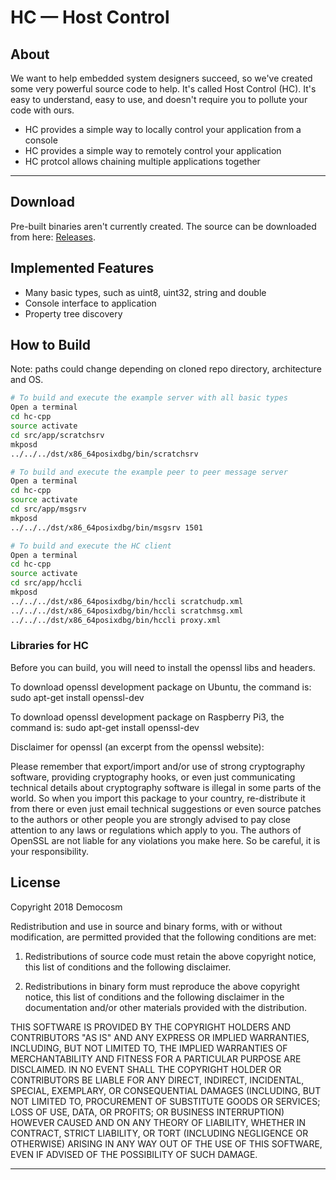 HC — Host Control
==================

## About

We want to help embedded system designers succeed, so we've created some very powerful source code to help. It's called Host Control (HC). It's easy to understand, easy to use, and doesn't require you to pollute your code with ours.

- HC provides a simple way to locally control your application from a console
- HC provides a simple way to remotely control your application
- HC protcol allows chaining multiple applications together

---

## Download

Pre-built binaries aren't currently created. The source can be downloaded from here: [Releases](https://github.com/democosm/hc-cpp).

## Implemented Features

* Many basic types, such as uint8, uint32, string and double
* Console interface to application
* Property tree discovery

## How to Build

Note: paths could change depending on cloned repo directory, architecture and OS.

```bash
# To build and execute the example server with all basic types
Open a terminal
cd hc-cpp
source activate
cd src/app/scratchsrv
mkposd
../../../dst/x86_64posixdbg/bin/scratchsrv

# To build and execute the example peer to peer message server
Open a terminal
cd hc-cpp
source activate
cd src/app/msgsrv
mkposd
../../../dst/x86_64posixdbg/bin/msgsrv 1501

# To build and execute the HC client
Open a terminal
cd hc-cpp
source activate
cd src/app/hccli
mkposd
../../../dst/x86_64posixdbg/bin/hccli scratchudp.xml
../../../dst/x86_64posixdbg/bin/hccli scratchmsg.xml
../../../dst/x86_64posixdbg/bin/hccli proxy.xml
```


### Libraries for HC

Before you can build, you will need to install the openssl libs and headers.

To download openssl development package on Ubuntu, the command is:
sudo apt-get install openssl-dev

To download openssl development package on Raspberry Pi3, the command is:
sudo apt-get install openssl-dev

Disclaimer for openssl (an excerpt from the openssl website):

Please remember that export/import and/or use of strong cryptography software, providing cryptography hooks, or even just communicating technical details about cryptography software is illegal in some parts of the world. So when you import this package to your country, re-distribute it from there or even just email technical suggestions or even source patches to the authors or other people you are strongly advised to pay close attention to any laws or regulations which apply to you. The authors of OpenSSL are not liable for any violations you make here. So be careful, it is your responsibility.

## License

Copyright 2018 Democosm

Redistribution and use in source and binary forms, with or without
modification, are permitted provided that the following conditions are met:

1. Redistributions of source code must retain the above copyright notice,
   this list of conditions and the following disclaimer.

2. Redistributions in binary form must reproduce the above copyright notice,
   this list of conditions and the following disclaimer in the documentation
   and/or other materials provided with the distribution.

THIS SOFTWARE IS PROVIDED BY THE COPYRIGHT HOLDERS AND CONTRIBUTORS "AS IS"
AND ANY EXPRESS OR IMPLIED WARRANTIES, INCLUDING, BUT NOT LIMITED TO, THE
IMPLIED WARRANTIES OF MERCHANTABILITY AND FITNESS FOR A PARTICULAR PURPOSE
ARE DISCLAIMED. IN NO EVENT SHALL THE COPYRIGHT HOLDER OR CONTRIBUTORS BE
LIABLE FOR ANY DIRECT, INDIRECT, INCIDENTAL, SPECIAL, EXEMPLARY, OR
CONSEQUENTIAL DAMAGES (INCLUDING, BUT NOT LIMITED TO, PROCUREMENT OF
SUBSTITUTE GOODS OR SERVICES; LOSS OF USE, DATA, OR PROFITS; OR BUSINESS
INTERRUPTION) HOWEVER CAUSED AND ON ANY THEORY OF LIABILITY, WHETHER IN
CONTRACT, STRICT LIABILITY, OR TORT (INCLUDING NEGLIGENCE OR OTHERWISE)
ARISING IN ANY WAY OUT OF THE USE OF THIS SOFTWARE, EVEN IF ADVISED OF THE
POSSIBILITY OF SUCH DAMAGE.

---

